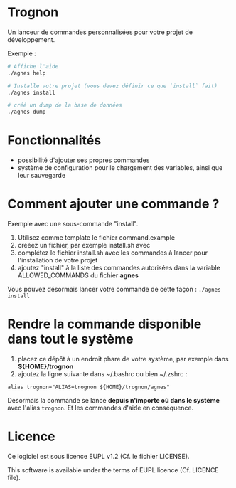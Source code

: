 # Trognon

Un lanceur de commandes personnalisées pour votre projet de développement.

Exemple : 

```bash
# Affiche l'aide
./agnes help

# Installe votre projet (vous devez définir ce que `install` fait)
./agnes install

# créé un dump de la base de données
./agnes dump
```

# Fonctionnalités

* possibilité d'ajouter ses propres commandes
* système de configuration pour le chargement des variables, ainsi que leur sauvegarde

# Comment ajouter une commande ?

Exemple avec une sous-commande "install".

1. Utilisez comme template le fichier command.example
1. crééez un fichier, par exemple install.sh avec
1. complétez le fichier install.sh avec les commandes à lancer pour l'installation de votre projet
1. ajoutez "install" à la liste des commandes autorisées dans la variable ALLOWED\_COMMANDS du fichier **agnes**

Vous pouvez désormais lancer votre commande de cette façon : `./agnes install`

# Rendre la commande disponible dans tout le système

1. placez ce dépôt à un endroit phare de votre système, par exemple dans **${HOME}/trognon**
1. ajoutez la ligne suivante dans ~/.bashrc ou bien ~/.zshrc : 

```
alias trognon="ALIAS=trognon ${HOME}/trognon/agnes"
```

Désormais la commande se lance **depuis n'importe où dans le système** avec l'alias `trognon`. Et les commandes d'aide en conséquence.

# Licence

Ce logiciel est sous licence EUPL v1.2 (Cf. le fichier LICENSE).

This software is available under the terms of EUPL licence (Cf. LICENCE file).
